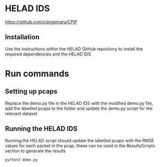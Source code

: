 # HELAD IDS
https://github.com/cdogemaru/CPIP

## Installation
Use the instructions within the HELAD GitHub repository to install the required dependencies and the HELAD IDS

# Run commands

## Setting up pcaps

Replace the demo.py file in the HELAD IDS with the modified demo.py file, add the labelled pcaps to the folder and update the demo.py script for the relevant dataset

## Running the HELAD IDS

Running the HELAD script should update the labelled pcaps with the RMSE values for each packet in the pcap, these can be used in the ResultsScripts section to generate the results

`python3 demo.py`